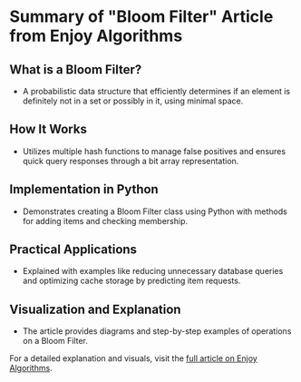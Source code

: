# Summary of "Bloom Filter" Article from Enjoy Algorithms

## What is a Bloom Filter?
- A probabilistic data structure that efficiently determines if an element is definitely not in a set or possibly in it, using minimal space.

## How It Works
- Utilizes multiple hash functions to manage false positives and ensures quick query responses through a bit array representation.

## Implementation in Python
- Demonstrates creating a Bloom Filter class using Python with methods for adding items and checking membership.

## Practical Applications
- Explained with examples like reducing unnecessary database queries and optimizing cache storage by predicting item requests.

## Visualization and Explanation
- The article provides diagrams and step-by-step examples of operations on a Bloom Filter.

For a detailed explanation and visuals, visit the [full article on Enjoy Algorithms](https://www.enjoyalgorithms.com/blog/bloom-filter).
